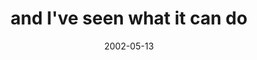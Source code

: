 ---
layout: base.njk
title : 'and I&#39;ve seen what it can do' 
view_title : 'and I&#39;ve seen what it can do' 
year : '2002' 
date : '2002-05-13' 
img_file : '/drawing/andiveseenwhatitcando3b.png' 
html_file : 'andiveseenwhatitcando3b' 
next_html : 'welcomeback2.html' 
year_order : '102' 
permalink : "title/{{html_file}}.html"
---